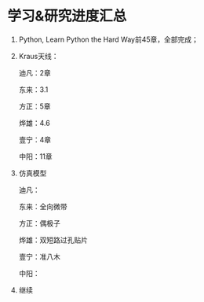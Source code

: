 # 学习&研究进度汇总

1. Python, Learn Python the Hard Way前45章，全部完成；

2. Kraus天线：

   迪凡：2章

   东来：3.1

   方正：5章

   烨雄：4.6

   壹宁：4章

   中阳：11章

3. 仿真模型

   迪凡：

   东来：全向微带

   方正：偶极子

   烨雄：双短路过孔贴片

   壹宁：准八木

   中阳：

4. 继续
